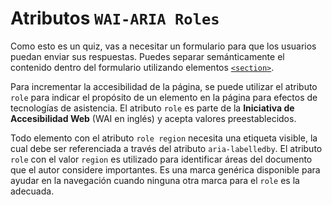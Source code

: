 # Atributos `WAI-ARIA Roles`

Como esto es un quiz, vas a necesitar un formulario para que los usuarios puedan enviar sus respuestas. Puedes separar semánticamente el contenido dentro del formulario utilizando elementos [`<section>`][1].

Para incrementar la accesibilidad de la página, se puede utilizar el atributo `role` para indicar el propósito de un elemento en la página para efectos de tecnologías de asistencia. El atributo `role` es parte de la **Iniciativa de Accesibilidad Web** (WAI en inglés) y acepta valores preestablecidos.

Todo elemento con el atributo `role region` necesita una etiqueta visible, la cual debe ser referenciada a través del atributo `aria-labelledby`. El atributo `role` con el valor `region` es utilizado para identificar áreas del documento que el autor considere importantes. Es una marca genérica disponible para ayudar en la navegación cuando ninguna otra marca para el `role` es la adecuada.

[1]: https://developer.mozilla.org/es/docs/Web/HTML/Element/section
